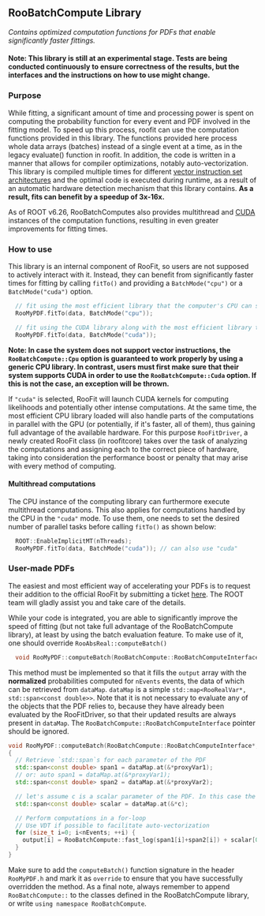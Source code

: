 ## RooBatchCompute Library
_Contains optimized computation functions for PDFs that enable significantly faster fittings._
#### Note: This library is still at an experimental stage. Tests are being conducted continuously to ensure correctness of the results, but the interfaces and the instructions on how to use might change.

### Purpose
While fitting, a significant amount of time and processing power is spent on computing the probability function for every event and PDF involved in the fitting model. To speed up this process, roofit can use the computation functions provided in this library. The functions provided here process whole data arrays (batches) instead of a single event at a time, as in the legacy evaluate() function in roofit. In addition, the code is written in a manner that allows for compiler optimizations, notably auto-vectorization. This library is compiled multiple times for different [vector instruction set architectures](https://en.wikipedia.org/wiki/SIMD) and the optimal code is executed during runtime, as a result of an automatic hardware detection mechanism that this library contains. **As a result, fits can benefit by a speedup of 3x-16x.**

As of ROOT v6.26, RooBatchComputes also provides multithread and [CUDA](https://en.wikipedia.org/wiki/CUDA) instances of the computation functions, resulting in even greater improvements for fitting times.

### How to use
This library is an internal component of RooFit, so users are not supposed to actively interact with it. Instead, they can benefit from significantly faster times for fitting by calling `fitTo()` and providing a `BatchMode("cpu")` or a `BatchMode("cuda")` option.
```c++
  // fit using the most efficient library that the computer's CPU can support
  RooMyPDF.fitTo(data, BatchMode("cpu"));

  // fit using the CUDA library along with the most efficient library that the computer's CPU can support
  RooMyPDF.fitTo(data, BatchMode("cuda"));
```
**Note: In case the system does not support vector instructions, the `RooBatchCompute::Cpu` option is guaranteed to work properly by using a generic CPU library. In contrast, users must first make sure that their system supports CUDA in order to use the `RooBatchCompute::Cuda` option. If this is not the case, an exception will be thrown.**

If `"cuda"` is selected, RooFit will launch CUDA kernels for computing likelihoods and potentially other intense computations. At the same time, the most efficient CPU library loaded will also handle parts of the computations in parallel with the GPU (or potentially, if it's faster, all of them), thus gaining full advantage of the available hardware. For this purpose `RooFitDriver`, a newly created RooFit class (in roofitcore) takes over the task of analyzing the computations and assigning each to the correct piece of hardware, taking into consideration the performance boost or penalty that may arise with every method of computing.

#### Multithread computations
The CPU instance of the computing library can furthermore execute multithread computations. This also applies for computations handled by the CPU in the `"cuda"` mode. To use them, one needs to set the desired number of parallel tasks before calling `fitTo()` as shown below:
```c++
  ROOT::EnableImplicitMT(nThreads);
  RooMyPDF.fitTo(data, BatchMode("cuda")); // can also use "cuda"
```

### User-made PDFs
The easiest and most efficient way of accelerating your PDFs is to request their addition to the official RooFit by submitting a ticket [here](https://github.com/root-project/root/issues/new). The ROOT team will gladly assist you and take care of the details.

While your code is integrated, you are able to significantly improve the speed of fitting (but not take full advantage of the RooBatchCompute library), at least by using the batch evaluation feature.
To make use of it, one should override `RooAbsReal::computeBatch()`
```c++
  void RooMyPDF::computeBatch(RooBatchCompute::RooBatchComputeInterface*, double* output, size_t nEvents, RooBatchCompute::DataMap& dataMap) const
```
This method must be implemented so that it fills the `output` array with the **normalized** probabilities computed for `nEvents` events, the data of which can be retrieved from `dataMap`. `dataMap` is a simple `std::map<RooRealVar*, std::span<const double>>`. Note that it is not necessary to evaluate any of the objects that the PDF relies to, because they have already been evaluated by the RooFitDriver, so that their updated results are always present in `dataMap`. The `RooBatchCompute::RooBatchComputeInterface` pointer should be ignored.

```c++
void RooMyPDF::computeBatch(RooBatchCompute::RooBatchComputeInterface*, double* output, size_t nEvents, RooBatchCompute::DataMap& dataMap) const
{
  // Retrieve `std::span`s for each parameter of the PDF
  std::span<const double> span1 = dataMap.at(&*proxyVar1);
  // or: auto span1 = dataMap.at(&*proxyVar1);
  std::span<const double> span2 = dataMap.at(&*proxyVar2);

  // let's assume c is a scalar parameter of the PDF. In this case the dataMap contains a std::span with only one value.
  std::span<const double> scalar = dataMap.at(&*c);

  // Perform computations in a for-loop
  // Use VDT if possible to facilitate auto-vectorization
  for (size_t i=0; i<nEvents; ++i) {
    output[i] = RooBatchCompute::fast_log(span1[i]+span2[i]) + scalar[0]; //scalar is a std::span of length 1
  }
}
```
Make sure to add the `computeBatch()` function signature in the header `RooMyPDF.h` and mark it as `override` to ensure that you have successfully overridden the method. As a final note, always remember to append `RooBatchCompute::` to the classes defined in the RooBatchCompute library, or write `using namespace RooBatchCompute`.
